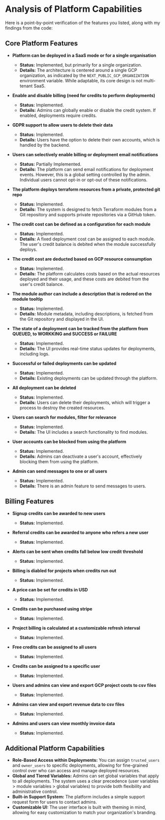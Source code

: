 # Analysis of Platform Capabilities

Here is a point-by-point verification of the features you listed, along with my findings from the code:

## Core Platform Features

*   **Platform can be deployed in a SaaS mode or for a single organisation**
    *   **Status:** Implemented, but primarily for a single organization.
    *   **Details:** The architecture is centered around a single GCP organization, as indicated by the `NEXT_PUBLIC_GCP_ORGANIZATION` environment variable. While adaptable, its core design is not multi-tenant SaaS.

*   **Enable and disable billing (need for credits to perform deployments)**
    *   **Status:** Implemented.
    *   **Details:** Admins can globally enable or disable the credit system. If enabled, deployments require credits.

*   **GDPR support to allow users to delete their data**
    *   **Status:** Implemented.
    *   **Details:** Users have the option to delete their own accounts, which is handled by the backend.

*   **Users can selectively enable billing or deployment email notifications**
    *   **Status:** Partially Implemented.
    *   **Details:** The platform can send email notifications for deployment events. However, this is a global setting controlled by the admin. Individual users cannot opt-in or opt-out of these notifications.

*   **The platform deploys terraform resources from a private, protected git repo**
    *   **Status:** Implemented.
    *   **Details:** The system is designed to fetch Terraform modules from a Git repository and supports private repositories via a GitHub token.

*   **The credit cost can be defined as a configuration for each module**
    *   **Status:** Implemented.
    *   **Details:** A fixed deployment cost can be assigned to each module. The user's credit balance is debited when the module successfully deploys.

*   **The credit cost are deducted based on GCP resource consumption**
    *   **Status:** Implemented.
    *   **Details:** The platform calculates costs based on the actual resources deployed and their usage, and these costs are debited from the user's credit balance.

*   **The module author can include a description that is redered on the module tooltip**
    *   **Status:** Implemented.
    *   **Details:** Module metadata, including descriptions, is fetched from the Git repository and displayed in the UI.

*   **The state of a deployment can be tracked from the platform from QUEUED, to WORKKING and SUCCESS or FAILURE**
    *   **Status:** Implemented.
    *   **Details:** The UI provides real-time status updates for deployments, including logs.

*   **Successful or failed deployments can be updated**
    *   **Status:** Implemented.
    *   **Details:** Existing deployments can be updated through the platform.

*   **All deployment can be deleted**
    *   **Status:** Implemented.
    *   **Details:** Users can delete their deployments, which will trigger a process to destroy the created resources.

*   **Users can search for modules, filter for relevance**
    *   **Status:** Implemented.
    *   **Details:** The UI includes a search functionality to find modules.

*   **User accounts can be blocked from using the platform**
    *   **Status:** Implemented.
    *   **Details:** Admins can deactivate a user's account, effectively blocking them from using the platform.

*   **Admin can send messages to one or all users**
    *   **Status:** Implemented.
    *   **Details:** There is an admin feature to send messages to users.

## Billing Features

*   **Signup credits can be awarded to new users**
    *   **Status:** Implemented.

*   **Referral credits can be awarded to anyone who refers a new user**
    *   **Status:** Implemented.

*   **Alerts can be sent when credits fall below low credit threshold**
    *   **Status:** Implemented.

*   **Billing is diabled for projects when credits run out**
    *   **Status:** Implemented.

*   **A price can be set for credits in USD**
    *   **Status:** Implemented.

*   **Credits can be purchased using stripe**
    *   **Status:** Implemented.

*   **Project billing is calculated at a customizable refresh interval**
    *   **Status:** Implemented.

*   **Free credits can be assigned to all users**
    *   **Status:** Implemented.

*   **Credits can be assigned to a specific user**
    *   **Status:** Implemented.

*   **Users and admins can view and export GCP project costs to csv files**
    *   **Status:** Implemented.

*   **Admins can view and export revenue data to csv files**
    *   **Status:** Implemented.

*   **Admins and users can view monthly invoice data**
    *   **Status:** Implemented.

## Additional Platform Capabilities

*   **Role-Based Access within Deployments:** You can assign `trusted_users` and `owner_users` to specific deployments, allowing for fine-grained control over who can access and manage deployed resources.
*   **Global and Tiered Variables:** Admins can set global variables that apply to all deployments. The system uses a clear precedence (user variables > module variables > global variables) to provide both flexibility and administrative control.
*   **Built-in Support System:** The platform includes a simple support request form for users to contact admins.
*   **Customizable UI:** The user interface is built with theming in mind, allowing for easy customization to match your organization's branding.

